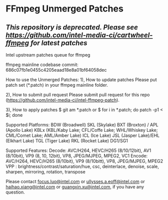 FFmpeg Unmerged Patches
========================

## ***This repository is deprecated.  Please see https://github.com/intel-media-ci/cartwheel-ffmpeg for latest patches***

Intel upstream patches queue for ffmpeg

ffmpeg mainline codebase
commit: 686c07fb1e0455c4205eaad18e8a01bf64058dec

How to use the Unmerged Patches:
1), How to update patches
    Please put patch set (*.patch) in your ffmpeg mainline folder.

2), How to submit pull request
    Please submit pull request for this repo (https://github.com/intel-media-ci/intel-ffmpeg-patch).

3), How to apply patches
    $ git am *.patch
    or
    $ for i in *.patch; do patch -p1 < $i; done

Supported Platforms:
  BDW (Broadwell)
  SKL (Skylake)
  BXT (Broxton) / APL (Apollo Lake)
  KBLx (KBL/Kaby Lake; CFL/Coffe Lake; WHL/Whiskey Lake; CML/Comet Lake; AML/Amber Lake)
  ICL (Ice Lake)
  JSL (Jasper Lake)/EHL (Elkhart Lake)
  TGL (Tiger Lake)
  RKL (Rocket Lake)
  DG1/SG1

Supported Features:
  Decode: AVC/H264, HEVC/H265 (8/10/12bit), AV1 (8/10bit), VP9 (8, 10, 12bit), VP8, JPEG/MJPEG, MPEG2, VC1
  Encode: AVC/H264, HEVC/H265 (8/10bit), VP9 (8/10bitt), VP8, JPEG/MJPEG, MPEG2
  VPP   : brightness/contrast/saturation/hue, csc, deinterlace, denoise, scale, sharpen, mirroring, rotation, transpose

Please contact focus.luo@intel.com or ullysses.a.eoff@intel.com or haihao.xiang@intel.com or guangxin.xu@intel.com, if you have any question.

